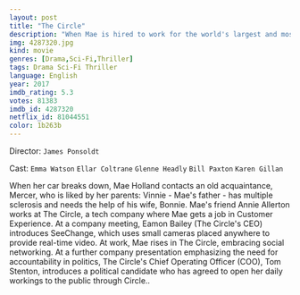 ```yaml
---
layout: post
title: "The Circle"
description: "When Mae is hired to work for the world's largest and most powerful tech and social media company, she sees it as an opportunity of a lifetime. As she rises through the ranks, she is encouraged by the company's founder, Eamon Bailey, to engage in a groundbreaking experiment that pushes the boundaries of privacy, ethics and ultimately her personal freedom. Her participation in the experiment, and every decision she makes, begin to affect the lives and future of her friends, family and that of humanity..."
img: 4287320.jpg
kind: movie
genres: [Drama,Sci-Fi,Thriller]
tags: Drama Sci-Fi Thriller 
language: English
year: 2017
imdb_rating: 5.3
votes: 81383
imdb_id: 4287320
netflix_id: 81044551
color: 1b263b
---
```

Director: `James Ponsoldt`  

Cast: `Emma Watson` `Ellar Coltrane` `Glenne Headly` `Bill Paxton` `Karen Gillan` 

When her car breaks down, Mae Holland contacts an old acquaintance, Mercer, who is liked by her parents: Vinnie - Mae's father - has multiple sclerosis and needs the help of his wife, Bonnie. Mae's friend Annie Allerton works at The Circle, a tech company where Mae gets a job in Customer Experience. At a company meeting, Eamon Bailey (The Circle's CEO) introduces SeeChange, which uses small cameras placed anywhere to provide real-time video. At work, Mae rises in The Circle, embracing social networking. At a further company presentation emphasizing the need for accountability in politics, The Circle's Chief Operating Officer (COO), Tom Stenton, introduces a political candidate who has agreed to open her daily workings to the public through Circle..